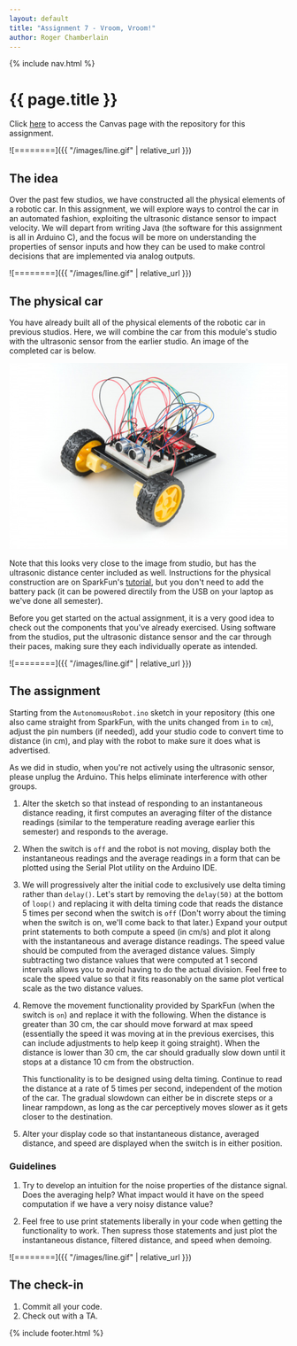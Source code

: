 ```yaml
---
layout: default
title: "Assignment 7 - Vroom, Vroom!"
author: Roger Chamberlain
---
```

{% include nav.html %}

# {{ page.title }}

Click [here](https://wustl.instructure.com/courses/68860/assignments/289482) to access the Canvas page with the repository for this assignment.

![========]({{ "/images/line.gif" | relative_url }})

## The idea

Over the past few studios, we have constructed all the physical elements of a robotic car.  In this assignment, we will explore ways to control the car in an automated fashion, exploiting the ultrasonic distance sensor to impact velocity.  We will depart from writing Java (the software for this assignment is all in Arduino C), and the focus will be more on understanding the properties of sensor inputs and how they can be used to make control decisions that are implemented via analog outputs.


![========]({{ "/images/line.gif" | relative_url }})

## The physical car

You have already built all of the physical elements of the robotic car in previous studios.  Here, we will combine the car from this module's studio with the ultrasonic sensor from the earlier studio. An image of the completed car is below.


![car](SIK_Updates-5C_Autonomous_Robot.jpg)

Note that this looks very close to the image from studio, but has the ultrasonic distance center included as well.
Instructions for the physical construction are on SparkFun's [tutorial](https://learn.sparkfun.com/tutorials/sparkfun-inventors-kit-experiment-guide---v41/circuit-5c-autonomous-robot), but you don't need to add the battery pack (it can be powered directily from the USB on your laptop as we've done all semester).

Before you get started on the actual assignment, it is a very good idea to check out the components that you've already exercised.  Using software from the studios, put the ultrasonic distance sensor and the car through their paces, making sure they each individually operate as intended.

![========]({{ "/images/line.gif" | relative_url }})
 
## The assignment

Starting from the `AutonomousRobot.ino` sketch in your repository (this one also came straight from SparkFun, with the units changed from `in` to `cm`), adjust the pin numbers (if needed), add your studio code to convert time to distance (in cm), and play with the robot to make sure it does what is advertised.

As we did in studio, when you're not actively using the ultrasonic sensor, please unplug the Arduino. This helps eliminate interference with other groups.


1. Alter the sketch so that instead of responding to an instantaneous distance reading, it first computes an averaging filter of the distance readings (similar to the temperature reading average earlier this semester) and responds to the average.

2. When the switch is `off` and the robot is not moving, display both the instantaneous readings and the average readings in a form that can be plotted using the Serial Plot utility on the Arduino IDE. 

3. We will progressively alter the initial code to exclusively use delta timing rather than `delay()`. Let's start by removing the `delay(50)` at the bottom of `loop()` and replacing it with delta timing code that reads the distance 5 times per second when the switch is `off` (Don't worry about the timing when the switch is on, we'll come back to that later.)  Expand your output print statements to both compute a speed (in cm/s) and plot it along with the instantaneous and average distance readings.  The speed value should be computed from the averaged distance values.  Simply subtracting two distance values that were computed at 1 second intervals allows you to avoid having to do the actual division. Feel free to scale the speed value so that it fits reasonably on the same plot vertical scale as the two distance values.

4. Remove the movement functionality provided by SparkFun (when the switch is `on`) and replace it with the following.  When the distance is greater than 30 cm, the car should move forward at max speed (essentially the speed it was moving at in the previous exercises, this can include adjustments to help keep it going straight).  When the distance is lower than 30 cm, the car should gradually slow down until it stops at a distance 10 cm from the obstruction.

	This functionality is to be designed using delta timing. Continue to read the distance at a rate of 5 times per second, independent of the motion of the car. The gradual slowdown can either be in discrete steps or a linear rampdown, as long as the car perceptively moves slower as it gets closer to the destination.

4. Alter your display code so that instantaneous distance, averaged distance, and speed are displayed when the switch is in either position.

### Guidelines

1. Try to develop an intuition for the noise properties of the distance signal.  Does the averaging help?  What impact would it have on the speed computation if we have a very noisy distance value?

2. Feel free to use print statements liberally in your code when getting the functionality to work.  Then supress those statements and just plot the instantaneous distance, filtered distance, and speed when demoing.


![========]({{ "/images/line.gif" | relative_url }})

## The check-in

1. Commit all your code.
2. Check out with a TA.

{% include footer.html %}
